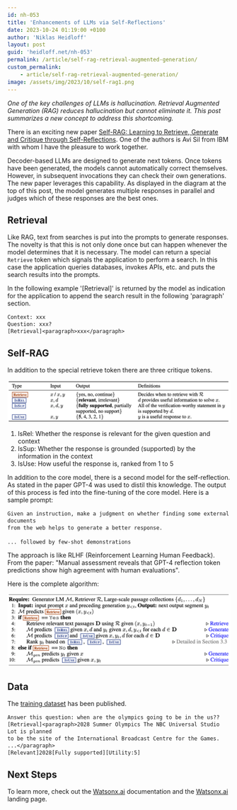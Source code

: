 ```yaml
---
id: nh-053
title: 'Enhancements of LLMs via Self-Reflections'
date: 2023-10-24 01:19:00 +0100
author: 'Niklas Heidloff'
layout: post
guid: 'heidloff.net/nh-053'
permalink: /article/self-rag-retrieval-augmented-generation/
custom_permalink:
    - article/self-rag-retrieval-augmented-generation/
image: /assets/img/2023/10/self-rag1.png
---
```


*One of the key challenges of LLMs is hallucination. Retrieval Augmented Generation (RAG) reduces hallucination but cannot eliminate it. This post summarizes a new concept to address this shortcoming.*

There is an exciting new paper [Self-RAG: Learning to Retrieve, Generate and Critique through Self-Reflections](https://selfrag.github.io/). One of the authors is Avi Sil from IBM with whom I have the pleasure to work together.

Decoder-based LLMs are designed to generate next tokens. Once tokens have been generated, the models cannot automatically correct themselves. However, in subsequent invocations they can check their own generations. The new paper leverages this capability. As displayed in the diagram at the top of this post, the model generates multiple responses in parallel and judges which of these responses are the best ones.

## Retrieval

Like RAG, text from searches is put into the prompts to generate responses. The novelty is that this is not only done once but can happen whenever the model determines that it is necessary. The model can return a special `Retrieve` token which signals the application to perform a search. In this case the application queries databases, invokes APIs, etc. and puts the search results into the prompts.

In the following example '[Retrieval]' is returned by the model as indication for the application to append the search result in the following 'paragraph' section.

```text
Context: xxx
Question: xxx?
[Retrieval]<paragraph>xxx</paragraph>
```

## Self-RAG

In addition to the special retrieve token there are three critique tokens.

![image](/assets/img/2023/10/self-rag2.png)

1. IsRel: Whether the response is relevant for the given question and context
2. IsSup: Whether the response is grounded (supported) by the information in the context
3. IsUse: How useful the response is, ranked from 1 to 5

In addition to the core model, there is a second model for the self-reflection. As stated in the paper GPT-4 was used to distil this knowledge. The output of this process is fed into the fine-tuning of the core model. Here is a sample prompt:

```text
Given an instruction, make a judgment on whether finding some external documents 
from the web helps to generate a better response.

... followed by few-shot demonstrations
```

The approach is like RLHF (Reinforcement Learning Human Feedback). From the paper: "Manual assessment reveals that GPT-4 reflection token predictions show high agreement with human evaluations".

Here is the complete algorithm:

![image](/assets/img/2023/10/self-rag3.png)

## Data

The [training dataset](https://huggingface.co/datasets/selfrag/selfrag_train_data) has been published.

```text
Answer this question: when are the olympics going to be in the us??
[Retrieval]<paragraph>2028 Summer Olympics The NBC Universal Studio Lot is planned 
to be the site of the International Broadcast Centre for the Games. ...</paragraph>
[Relevant]2028[Fully supported][Utility:5]
```

## Next Steps

To learn more, check out the [Watsonx.ai](https://eu-de.dataplatform.cloud.ibm.com/docs/content/wsj/analyze-data/fm-overview.html?context=wx&audience=wdp) documentation and the [Watsonx.ai](https://www.ibm.com/products/watsonx-ai) landing page.